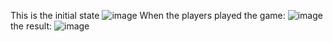 This is the initial state 
![image](https://github.com/swarna339/Tic-Tac-Toe_game/assets/75296298/b4aee407-8524-4f8d-9a4c-7898103b2b6b)
When the players played the game:
![image](https://github.com/swarna339/Tic-Tac-Toe_game/assets/75296298/b9fe21f3-d8ec-4cf8-9a58-aad0b525aae0)
the result:
![image](https://github.com/swarna339/Tic-Tac-Toe_game/assets/75296298/28d918c3-f702-40ad-b994-8c0d0e4c6701)

